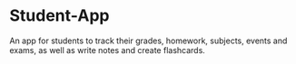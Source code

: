 # Student-App

An app for students to track their grades, homework, subjects, events and exams, as well as write notes and create flashcards.
